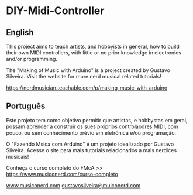 # DIY-Midi-Controller

## English

This project aims to teach artists, and hobbyists in general, how to build their own MIDI controllers, with little or no prior knowledge in electronics and/or programming.

The "Making of Music with Arduino" is a project created by Gustavo Silveira. Visit the website for more nerd musical related tutorials!

https://nerdmusician.teachable.com/p/making-music-with-arduino


## Português

Este projeto tem como objetivo permitir que artistas, e hobbystas em geral, possam aprender a construir os sues próprios controlaodres MIDI, com pouco, ou sem conhecimento prévio em eletrônica e/ou programação.

O "Fazendo Msica com Arduino" é um projeto idealizado por Gustavo Silveira. Acesse o site para mais tutoriais relacionados a mais nerdices musicais!

Conheça o curso completo do FMcA >> https://www.musiconerd.com/curso-completo

www.musiconerd.com
gustavosilveira@muiconerd.com
